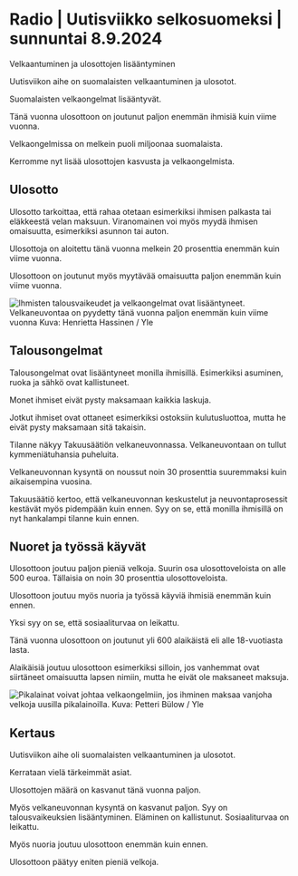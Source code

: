 # Radio \| Uutisviikko selkosuomeksi \| sunnuntai 8.9.2024

Velkaantuminen ja ulosottojen lisääntyminen

Uutisviikon aihe on suomalaisten velkaantuminen ja ulosotot.

Suomalaisten velkaongelmat lisääntyvät.

Tänä vuonna ulosottoon on joutunut paljon enemmän ihmisiä kuin viime vuonna.

Velkaongelmissa on melkein puoli miljoonaa suomalaista.

Kerromme nyt lisää ulosottojen kasvusta ja velkaongelmista.

## Ulosotto

Ulosotto tarkoittaa, että rahaa otetaan esimerkiksi ihmisen palkasta tai eläkkeestä velan maksuun. Viranomainen voi myös myydä ihmisen omaisuutta, esimerkiksi asunnon tai auton.

Ulosottoja on aloitettu tänä vuonna melkein 20 prosenttia enemmän kuin viime vuonna.

Ulosottoon on joutunut myös myytävää omaisuutta paljon enemmän kuin viime vuonna.

![Ihmisten talousvaikeudet ja velkaongelmat ovat lisääntyneet. Velkaneuvontaa on pyydetty tänä vuonna paljon enemmän kuin viime vuonna Kuva: Henrietta Hassinen / Yle](https://images.cdn.yle.fi/image/upload/c_crop,h_2467,w_4395,x_0,y_367/ar_1.7777777777777777,c_fill,g_faces,h_431,w_767/dpr_1.0/q_auto:eco/f_auto/fl_lossy/v1725450670/39-132722466acd6a934c66)

## Talousongelmat

Talousongelmat ovat lisääntyneet monilla ihmisillä. Esimerkiksi asuminen, ruoka ja sähkö ovat kallistuneet.

Monet ihmiset eivät pysty maksamaan kaikkia laskuja.

Jotkut ihmiset ovat ottaneet esimerkiksi ostoksiin kulutusluottoa, mutta he eivät pysty maksamaan sitä takaisin.

Tilanne näkyy Takuusäätiön velkaneuvonnassa. Velkaneuvontaan on tullut kymmeniätuhansia puheluita.

Velkaneuvonnan kysyntä on noussut noin 30 prosenttia suuremmaksi kuin aikaisempina vuosina.

Takuusäätiö kertoo, että velkaneuvonnan keskustelut ja neuvontaprosessit kestävät myös pidempään kuin ennen. Syy on se, että monilla ihmisillä on nyt hankalampi tilanne kuin ennen.

## Nuoret ja työssä käyvät

Ulosottoon joutuu paljon pieniä velkoja. Suurin osa ulosottoveloista on alle 500 euroa. Tällaisia on noin 30 prosenttia ulosottoveloista.

Ulosottoon joutuu myös nuoria ja työssä käyviä ihmisiä enemmän kuin ennen.

Yksi syy on se, että sosiaaliturvaa on leikattu.

Tänä vuonna ulosottoon on joutunut yli 600 alaikäistä eli alle 18-vuotiasta lasta.

Alaikäisiä joutuu ulosottoon esimerkiksi silloin, jos vanhemmat ovat siirtäneet omaisuutta lapsen nimiin, mutta he eivät ole maksaneet maksuja.

![Pikalainat voivat johtaa velkaongelmiin, jos ihminen maksaa vanjoha velkoja uusilla pikalainoilla. Kuva: Petteri Bülow / Yle](https://images.cdn.yle.fi/image/upload/c_crop,h_3017,w_5364,x_0,y_368/ar_1.7777777777777777,c_fill,g_faces,h_431,w_767/dpr_1.0/q_auto:eco/f_auto/fl_lossy/v1722003527/39-132402766a3af363ebb6)

## Kertaus

Uutisviikon aihe oli suomalaisten velkaantuminen ja ulosotot.

Kerrataan vielä tärkeimmät asiat.

Ulosottojen määrä on kasvanut tänä vuonna paljon.

Myös velkaneuvonnan kysyntä on kasvanut paljon. Syy on talousvaikeuksien lisääntyminen. Eläminen on kallistunut. Sosiaaliturvaa on leikattu.

Myös nuoria joutuu ulosottoon enemmän kuin ennen.

Ulosottoon päätyy eniten pieniä velkoja.

